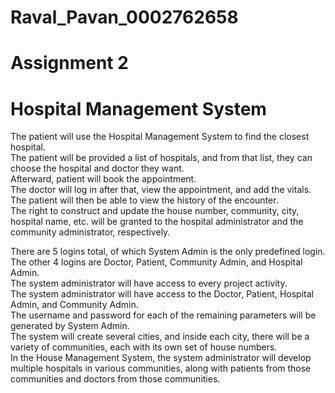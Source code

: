 # Raval_Pavan_0002762658
# Assignment 2
# Hospital Management System 
The patient will use the Hospital Management System to find the closest hospital.\
The patient will be provided a list of hospitals, and from that list, they can choose the hospital and doctor they want.\
Afterward, patient will book the appointment.\
The doctor will log in after that, view the appointment, and add the vitals.\
The patient will then be able to view the history of the encounter.\
The right to construct and update the house number, community, city, hospital name, etc. will be granted to the hospital administrator and the community administrator, respectively. 


There are 5 logins total, of which System Admin is the only predefined login. The other 4 logins are Doctor, Patient, Community Admin, and Hospital Admin.\
The system administrator will have access to every project activity.\
The system administrator will have access to the Doctor, Patient, Hospital Admin, and Community Admin.\
The username and password for each of the remaining parameters will be generated by System Admin.\
The system will create several cities, and inside each city, there will be a variety of communities, each with its own set of house numbers.\
In the House Management System, the system administrator will develop multiple hospitals in various communities, along with patients from those communities and doctors from those communities.
